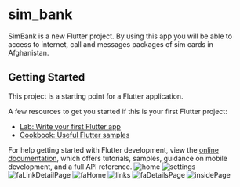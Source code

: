 # sim_bank

SimBank is a new Flutter project. By using this app you will be able to access to internet,
call and messages packages of sim cards in Afghanistan.

## Getting Started

This project is a starting point for a Flutter application.

A few resources to get you started if this is your first Flutter project:

- [Lab: Write your first Flutter app](https://docs.flutter.dev/get-started/codelab)
- [Cookbook: Useful Flutter samples](https://docs.flutter.dev/cookbook)

For help getting started with Flutter development, view the
[online documentation](https://docs.flutter.dev/), which offers tutorials,
samples, guidance on mobile development, and a full API reference.
![home](https://github.com/Ehsan2022/sim_bank/assets/109618156/e75d4741-16bb-494c-b198-79bfb2f4ede1)
![settings](https://github.com/Ehsan2022/sim_bank/assets/109618156/86f850ba-b088-4541-a0a0-fd0e0a1b0799)
![faLinkDetailPage](https://github.com/Ehsan2022/sim_bank/assets/109618156/59d1f7e1-b840-4e1c-8f76-6cb4dffa065a)
![faHome](https://github.com/Ehsan2022/sim_bank/assets/109618156/46c42fc1-8f0d-4ec9-9b91-3566d0e22bfd)
![links](https://github.com/Ehsan2022/sim_bank/assets/109618156/df498cba-bebf-4d8f-aa12-64ed99a2f250)
![faDetailsPage](https://github.com/Ehsan2022/sim_bank/assets/109618156/ca69cadb-ac68-49d8-94b6-9335c776ee5c)
![insidePage](https://github.com/Ehsan2022/sim_bank/assets/109618156/74f484d0-ffa3-4bbf-8c00-90a2c6f4ba14)

